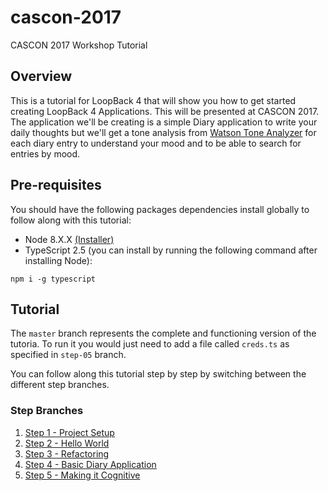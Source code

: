 # cascon-2017
CASCON 2017 Workshop Tutorial

## Overview
This is a tutorial for LoopBack 4 that will show you how to get started creating LoopBack 4 Applications. This will be presented at CASCON 2017. The application we'll be creating is a simple Diary application to write your daily thoughts but we'll get a tone analysis from [Watson Tone Analyzer](https://www.ibm.com/watson/services/tone-analyzer/) for each diary entry to understand your mood and to be able to search for entries by mood.

## Pre-requisites
You should have the following packages dependencies install globally to follow along with this tutorial:

- Node 8.X.X [(Installer)](https://nodejs.org/en/download/current/)
- TypeScript 2.5 (you can install by running the following command after installing Node):

```
npm i -g typescript
```

## Tutorial
The `master` branch represents the complete and functioning version of the tutoria. To run it you would just need to add a file called `creds.ts` as specified in `step-05` branch.

You can follow along this tutorial step by step by switching between the different step branches.

### Step Branches
1. [Step 1 - Project Setup](https://github.com/virkt25/cascon-2017/tree/step-01)
2. [Step 2 - Hello World](https://github.com/virkt25/cascon-2017/tree/step-02)
3. [Step 3 - Refactoring](https://github.com/virkt25/cascon-2017/tree/step-03)
4. [Step 4 - Basic Diary Application](https://github.com/virkt25/cascon-2017/tree/step-04)
5. [Step 5 - Making it Cognitive](https://github.com/virkt25/cascon-2017/tree/step-05)
